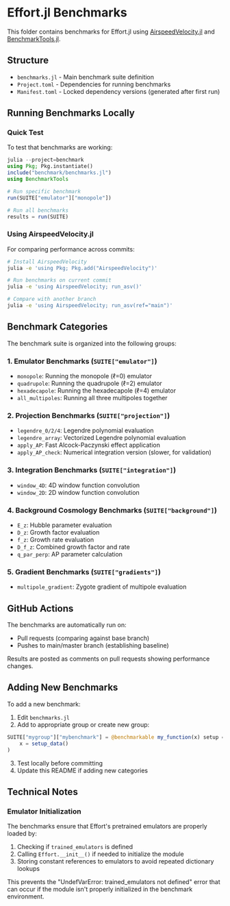 # Effort.jl Benchmarks

This folder contains benchmarks for Effort.jl using [AirspeedVelocity.jl](https://github.com/MilesCranmer/AirspeedVelocity.jl) and [BenchmarkTools.jl](https://github.com/JuliaCI/BenchmarkTools.jl).

## Structure

- `benchmarks.jl` - Main benchmark suite definition
- `Project.toml` - Dependencies for running benchmarks
- `Manifest.toml` - Locked dependency versions (generated after first run)

## Running Benchmarks Locally

### Quick Test
To test that benchmarks are working:
```julia
julia --project=benchmark
using Pkg; Pkg.instantiate()
include("benchmark/benchmarks.jl")
using BenchmarkTools

# Run specific benchmark
run(SUITE["emulator"]["monopole"])

# Run all benchmarks
results = run(SUITE)
```

### Using AirspeedVelocity.jl
For comparing performance across commits:
```bash
# Install AirspeedVelocity
julia -e 'using Pkg; Pkg.add("AirspeedVelocity")'

# Run benchmarks on current commit
julia -e 'using AirspeedVelocity; run_asv()'

# Compare with another branch
julia -e 'using AirspeedVelocity; run_asv(ref="main")'
```

## Benchmark Categories

The benchmark suite is organized into the following groups:

### 1. Emulator Benchmarks (`SUITE["emulator"]`)
- `monopole`: Running the monopole (ℓ=0) emulator
- `quadrupole`: Running the quadrupole (ℓ=2) emulator
- `hexadecapole`: Running the hexadecapole (ℓ=4) emulator
- `all_multipoles`: Running all three multipoles together

### 2. Projection Benchmarks (`SUITE["projection"]`)
- `legendre_0/2/4`: Legendre polynomial evaluation
- `legendre_array`: Vectorized Legendre polynomial evaluation
- `apply_AP`: Fast Alcock-Paczynski effect application
- `apply_AP_check`: Numerical integration version (slower, for validation)

### 3. Integration Benchmarks (`SUITE["integration"]`)
- `window_4D`: 4D window function convolution
- `window_2D`: 2D window function convolution

### 4. Background Cosmology Benchmarks (`SUITE["background"]`)
- `E_z`: Hubble parameter evaluation
- `D_z`: Growth factor evaluation
- `f_z`: Growth rate evaluation
- `D_f_z`: Combined growth factor and rate
- `q_par_perp`: AP parameter calculation

### 5. Gradient Benchmarks (`SUITE["gradients"]`)
- `multipole_gradient`: Zygote gradient of multipole evaluation

## GitHub Actions

The benchmarks are automatically run on:
- Pull requests (comparing against base branch)
- Pushes to main/master branch (establishing baseline)

Results are posted as comments on pull requests showing performance changes.

## Adding New Benchmarks

To add a new benchmark:
1. Edit `benchmarks.jl`
2. Add to appropriate group or create new group:
```julia
SUITE["mygroup"]["mybenchmark"] = @benchmarkable my_function(x) setup = (
    x = setup_data()
)
```
3. Test locally before committing
4. Update this README if adding new categories

## Technical Notes

### Emulator Initialization
The benchmarks ensure that Effort's pretrained emulators are properly loaded by:
1. Checking if `trained_emulators` is defined
2. Calling `Effort.__init__()` if needed to initialize the module
3. Storing constant references to emulators to avoid repeated dictionary lookups

This prevents the "UndefVarError: trained_emulators not defined" error that can occur if the module isn't properly initialized in the benchmark environment.